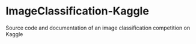 # ImageClassification-Kaggle
Source code and documentation of an image classification competition on Kaggle

